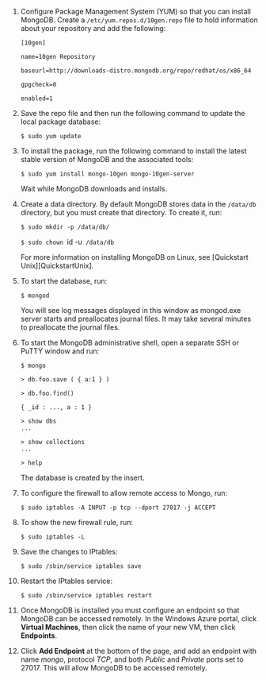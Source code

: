 1. Configure Package Management System (YUM) so that you can install MongoDB. Create a `/etc/yum.repos.d/10gen.repo` file to hold information about your repository and add the following:

	`[10gen]`

	`name=10gen Repository`

	`baseurl=http://downloads-distro.mongodb.org/repo/redhat/os/x86_64`

	`gpgcheck=0`

	`enabled=1`
2. Save the repo file and then run the following command to update the local package database:

	`$ sudo yum update`
3. To install the package, run the following command to install the latest stable version of MongoDB and the associated tools:

	`$ sudo yum install mongo-10gen mongo-10gen-server`

	Wait while MongoDB downloads and installs.
4. Create a data directory. By default MongoDB stores data in the `/data/db` directory, but you must create that directory. To create it, run:

	`$ sudo mkdir -p /data/db/`

	`$ sudo chown `id -u` /data/db`

	For more information on installing MongoDB on Linux, see [Quickstart Unix][QuickstartUnix].

5. To start the database, run:

	`$ mongod`

	You will see log messages displayed in this window as mongod.exe server starts and preallocates journal files. It may take several minutes to preallocate the journal files.

6. To start the MongoDB administrative shell, open a separate SSH or PuTTY window and run:

	`$ mongo`

	`> db.foo.save ( { a:1 } )`

	`> db.foo.find()`

	`{ _id : ..., a : 1 }`  

	`> show dbs`  
	`...`  

	`> show collections`  
	`...`  

	`> help`  

	The database is created by the insert.

7. To configure the firewall to allow remote access to Mongo, run:

	`$ sudo iptables -A INPUT -p tcp --dport 27017 -j ACCEPT`

8. To show the new firewall rule, run:

	`$ sudo iptables -L`

9. Save the changes to IPtables:

	`$ sudo /sbin/service iptables save`

10. Restart the IPtables service:

	`$ sudo /sbin/service iptables restart`

11. Once MongoDB is installed you must configure an endpoint so that MongoDB can be accessed remotely. In the Windows Azure portal, click **Virtual Machines**, then click the name of your new VM, then click **Endpoints**.

12. Click **Add Endpoint** at the bottom of the page, and add an endpoint with name *mongo*, protocol *TCP*, and both *Public* and *Private* ports set to 27017. This will allow MongoDB to be accessed remotely.